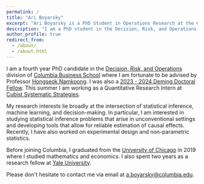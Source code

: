 ```yaml
---
permalink: /
title: "Ari Boyarsky"
excerpt: "Ari Boyarsky is a PhD Student in Operations Research at the Graduate School of Business at Columbia University where he is advised by Prof. Hongseok Namkoong."
description: "I am a PhD student in the Decision, Risk, and Operations division of Columbia Business School where I am fortunate to be advised by Prof. Hongseok Namkoong."
author_profile: true
redirect_from: 
  - /about/
  - /about.html
---
```


I am a fourth year PhD candidate in the [Decision, Risk, and Operations](https://www8.gsb.columbia.edu/faculty-research/divisions/decision-risk-operations) division of [Columbia Business School](https://home.gsb.columbia.edu/) where I am fortunate to be advised by Professor [Hongseok Namkoong](https://hsnamkoong.github.io/). I was also a [2023 - 2024 Deming Doctoral Fellow](https://business.columbia.edu/demingcenter/research/doctoral-fellows). This summer I am working as a Quantitative Research Intern at [Cubist Systematic Strategies](https://point72.com/cubist/).

My research interests lie broadly at the intersection of statistical inference, machine learning, and decision-making. In particular, I am interested in studying statistical inference problems that arise in unconventional settings and developing tools that allow for reliable estimation of causal effects. Recently, I have also worked on experimental design and non-parametric statistics.

Before joining Columbia, I graduated from the [University of Chicago](https://uchicago.edu/) in 2019 where I studied mathematics and economics. I also spent two years as a research fellow at [Yale University](https://yale.edu/).

Please don't hesitate to contact me via email at [a.boyarsky@columbia.edu](mailto:a.boyarsky@columbia.edu).


